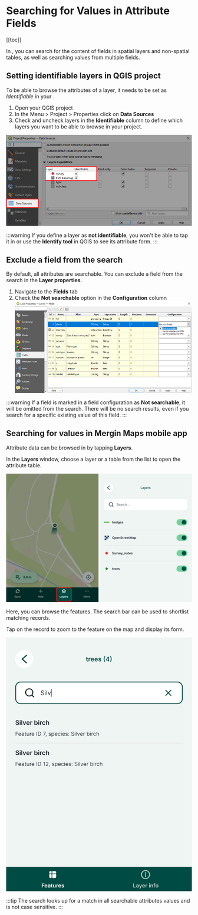 # Searching for Values in Attribute Fields
[[toc]]

In <MobileAppName />, you can search for the content of fields in spatial layers and non-spatial tables, as well as searching values from multiple fields.

## Setting identifiable layers in QGIS project
To be able to browse the attributes of a layer, it needs to be set as *Identifiable* in your <QGISHelp ver="3.22" link="user_manual/introduction/qgis_configuration.html?highlight=properties#data-sources-properties" text="QGIS project" />.

1. Open your QGIS project
2. In the Menu > Project > Properties click on **Data Sources**
3. Check and uncheck layers in the **Identifiable** column to define which layers you want to be able to browse in your project.

![QGIS identifiable data sources](./qgis_data_sources.jpg "QGIS identifiable data sources")

:::warning
If you define a layer as **not identifiable**, you won't be able to tap it in <MobileAppName /> or use the **Identify tool** in QGIS to see its attribute form.
:::

## Exclude a field from the search
By default, all attributes are searchable. You can exclude a field from the search in the **Layer properties**. 
1. Navigate to the **Fields** tab
2. Check the **Not searchable** option in the **Configuration** column
![QGIS Not searchable field](./not_searchable.jpg "QGIS Not searchable field")

:::warning
If a field is marked in a field configuration as **Not searchable**, it will be omitted from the search. There will be no search results, even if you search for a specific existing value of this field.
:::

## Searching for values in Mergin Maps mobile app
Attribute data can be browsed in <MobileAppName /> by tapping **Layers**. 

In the **Layers** window, choose a layer or a table from the list to open the attribute table.

![Layers overview in Mergin Maps mobile app](./mobile-app-layers.jpg "Layers overview in Mergin Maps mobile app")

Here, you can browse the features. The search bar can be used to shortlist matching records. 

Tap on the record to zoom to the feature on the map and display its form.

![Mergin Maps mobile app browse data](./mobile-app-search-data.jpg "Mergin Maps mobile app browse data")

:::tip
The search looks up for a match in all searchable attributes values and is not case sensitive.
:::

